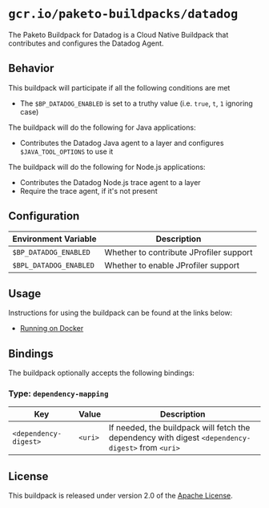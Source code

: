 # `gcr.io/paketo-buildpacks/datadog`

The Paketo Buildpack for Datadog is a Cloud Native Buildpack that contributes and configures the Datadog Agent.

## Behavior

This buildpack will participate if all the following conditions are met

* The `$BP_DATADOG_ENABLED` is set to a truthy value (i.e. `true`, `t`, `1` ignoring case)

The buildpack will do the following for Java applications:

* Contributes the Datadog Java agent to a layer and configures `$JAVA_TOOL_OPTIONS` to use it

The buildpack will do the following for Node.js applications:

* Contributes the Datadog Node.js trace agent to a layer
* Require the trace agent, if it's not present


## Configuration
| Environment Variable | Description
| -------------------- | -----------
| `$BP_DATADOG_ENABLED` | Whether to contribute JProfiler support
| `$BPL_DATADOG_ENABLED` | Whether to enable JProfiler support

## Usage

Instructions for using the buildpack can be found at the links below:

 - [Running on Docker](docs/run-on-docker.md)

## Bindings

The buildpack optionally accepts the following bindings:

### Type: `dependency-mapping`

| Key                   | Value   | Description                                                                                       |
| --------------------- | ------- | ------------------------------------------------------------------------------------------------- |
| `<dependency-digest>` | `<uri>` | If needed, the buildpack will fetch the dependency with digest `<dependency-digest>` from `<uri>` |

## License

This buildpack is released under version 2.0 of the [Apache License][a].

[a]: http://www.apache.org/licenses/LICENSE-2.0
